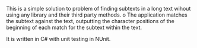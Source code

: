 This is a simple solution to problem of finding subtexts in a long text wihout using any library and their third party methods. 
o	The application matches the subtext against the text, outputting the character positions of the beginning of each match for the subtext within the text. 

It is written in C# with unit testing in NUnit.
